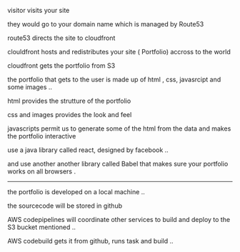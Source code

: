 visitor visits your site 

they would go to your domain name which is managed by Route53

route53 directs the site to cloudfront

clouldfront hosts and redistributes your site ( Portfolio) accross to the world 

cloudfront gets the portfolio from S3

the portfolio that gets to the user is made up of html , css, javasrcipt and some images .. 


html provides the strutture of the portfolio 

css and images provides the look and feel

javascripts permit us to generate some of the html from the data and makes the portfolio interactive 

use a java library called react, designed by facebook .. 

and use another another library called Babel that makes sure your portfolio works on all browsers . 

***************************************

the portfolio is developed on a local machine .. 

the sourcecode will be stored in github 

AWS codepipelines will coordinate other services to build and deploy to the S3 bucket mentioned .. 

AWS  codebuild gets it from github, runs task and build .. 

